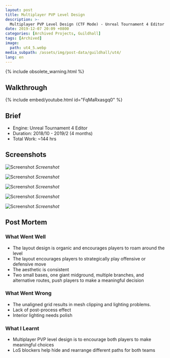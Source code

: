 ```yaml
---
layout: post
title: Multiplayer PVP Level Design
description: >-
  Multiplayer PVP Level Design (CTF Mode) - Unreal Tournament 4 Editor
date: 2019-12-07 20:09 +0800
categories: [Archived Projects, Guildhall]
tags: [Archived]
image:
  path: ut4_5.webp
media_subpath: /assets/img/post-data/guildhall/ut4/
lang: en
---
```


{% include obsolete_warning.html %}

## Walkthrough
{% include embed/youtube.html id="FqMaRxasgq0" %}

## Brief
- Engine: Unreal Tournament 4 Editor
- Duration: 2018/10 - 2019/2 (4 months)
- Total Work: ~144 hrs

## Screenshots
![Screenshot](ut4_1.webp)
_Screenshot_

![Screenshot](ut4_2.webp)
_Screenshot_

![Screenshot](ut4_3.webp)
_Screenshot_

![Screenshot](ut4_4.webp)
_Screenshot_

![Screenshot](ut4_5.webp)
_Screenshot_

## Post Mortem
### What Went Well
- The layout design is organic and encourages players to roam around the level
- The layout encourages players to strategically play offensive or defensive move
- The aesthetic is consistent
- Two small bases, one giant midground, multiple branches, and alternative routes, push players to make a meaningful decision

### What Went Wrong
- The unaligned grid results in mesh clipping and lighting problems.
- Lack of post-process effect
- Interior lighting needs polish

### What I Learnt
- Multiplayer PVP level design is to encourage both players to make meaningful choices
- LoS blockers help hide and rearrange different paths for both teams